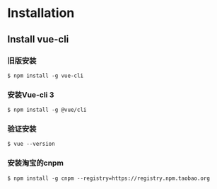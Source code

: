# Installation

## Install vue-cli

### 旧版安装
```
$ npm install -g vue-cli
```

### 安装Vue-cli 3
```
$ npm install -g @vue/cli
```

### 验证安装
```
$ vue --version
```

### 安装淘宝的cnpm
```
$ npm install -g cnpm --registry=https://registry.npm.taobao.org
```
